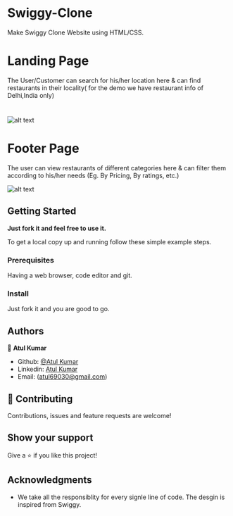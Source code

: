 # Swiggy-Clone
Make Swiggy Clone Website using HTML/CSS.

# Landing Page
The User/Customer can search for his/her location here & can find restaurants in their locality( for the demo we have restaurant info of Delhi,India only)
# 
![alt text](https://github.com/in-imitable/Swiggy-Clone/blob/master/project_img/Screenshot%20(50).png)

# Footer Page
The user can view restaurants of different categories here & can filter them according to his/her needs (Eg. By Pricing, By ratings, etc.)

![alt text](https://github.com/in-imitable/Swiggy-Clone/blob/master/project_img/Screenshot%20(51).png)

## Getting Started

**Just fork it and feel free to use it.**

To get a local copy up and running follow these simple example steps.

### Prerequisites

Having a web browser, code editor and git.

### Install

Just fork it and you are good to go.

## Authors

👤 **Atul Kumar**

- Github: [@Atul Kumar](https://github.com/in-imitable)
- Linkedin: [Atul Kumar](https://www.linkedin.com/in/atul-kumar-6aa351154/)
- Email: (atul69030@gmail.com)

## 🤝 Contributing

Contributions, issues and feature requests are welcome!


## Show your support

Give a ⭐️ if you like this project!

## Acknowledgments

- We take all the responsiblity for every signle line of code. The desgin is inspired from Swiggy.
